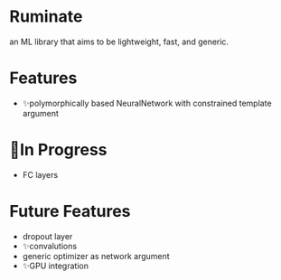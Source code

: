 # Ruminate
an ML library that aims to be lightweight, fast, and generic. 

# Features
* :sparkles:polymorphically based NeuralNetwork with constrained template argument

# :construction:In Progress
* FC layers

# Future Features
* dropout layer
* :sparkles:convalutions
* generic optimizer as network argument
* :sparkles:GPU integration
